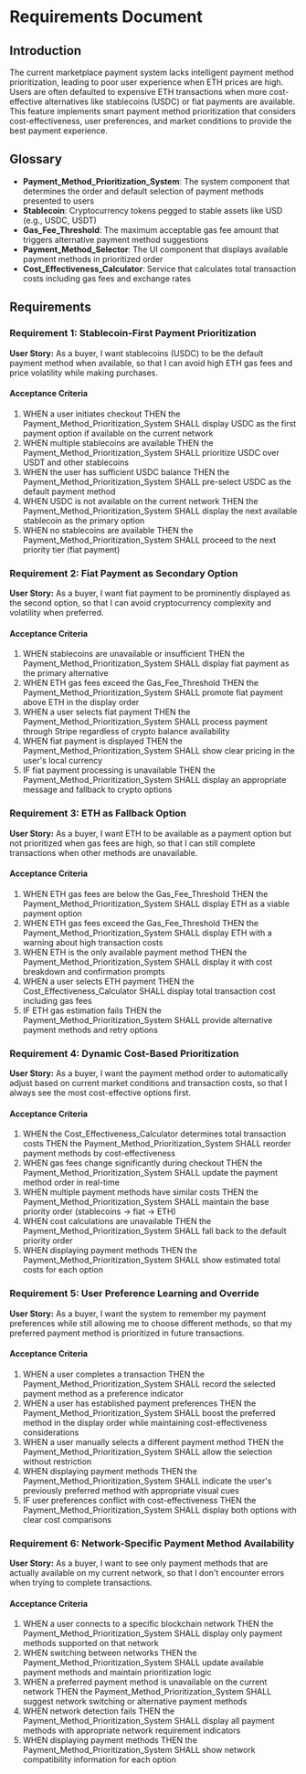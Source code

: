 # Requirements Document

## Introduction

The current marketplace payment system lacks intelligent payment method prioritization, leading to poor user experience when ETH prices are high. Users are often defaulted to expensive ETH transactions when more cost-effective alternatives like stablecoins (USDC) or fiat payments are available. This feature implements smart payment method prioritization that considers cost-effectiveness, user preferences, and market conditions to provide the best payment experience.

## Glossary

- **Payment_Method_Prioritization_System**: The system component that determines the order and default selection of payment methods presented to users
- **Stablecoin**: Cryptocurrency tokens pegged to stable assets like USD (e.g., USDC, USDT)
- **Gas_Fee_Threshold**: The maximum acceptable gas fee amount that triggers alternative payment method suggestions
- **Payment_Method_Selector**: The UI component that displays available payment methods in prioritized order
- **Cost_Effectiveness_Calculator**: Service that calculates total transaction costs including gas fees and exchange rates

## Requirements

### Requirement 1: Stablecoin-First Payment Prioritization

**User Story:** As a buyer, I want stablecoins (USDC) to be the default payment method when available, so that I can avoid high ETH gas fees and price volatility while making purchases.

#### Acceptance Criteria

1. WHEN a user initiates checkout THEN the Payment_Method_Prioritization_System SHALL display USDC as the first payment option if available on the current network
2. WHEN multiple stablecoins are available THEN the Payment_Method_Prioritization_System SHALL prioritize USDC over USDT and other stablecoins
3. WHEN the user has sufficient USDC balance THEN the Payment_Method_Prioritization_System SHALL pre-select USDC as the default payment method
4. WHEN USDC is not available on the current network THEN the Payment_Method_Prioritization_System SHALL display the next available stablecoin as the primary option
5. WHEN no stablecoins are available THEN the Payment_Method_Prioritization_System SHALL proceed to the next priority tier (fiat payment)

### Requirement 2: Fiat Payment as Secondary Option

**User Story:** As a buyer, I want fiat payment to be prominently displayed as the second option, so that I can avoid cryptocurrency complexity and volatility when preferred.

#### Acceptance Criteria

1. WHEN stablecoins are unavailable or insufficient THEN the Payment_Method_Prioritization_System SHALL display fiat payment as the primary alternative
2. WHEN ETH gas fees exceed the Gas_Fee_Threshold THEN the Payment_Method_Prioritization_System SHALL promote fiat payment above ETH in the display order
3. WHEN a user selects fiat payment THEN the Payment_Method_Prioritization_System SHALL process payment through Stripe regardless of crypto balance availability
4. WHEN fiat payment is displayed THEN the Payment_Method_Prioritization_System SHALL show clear pricing in the user's local currency
5. IF fiat payment processing is unavailable THEN the Payment_Method_Prioritization_System SHALL display an appropriate message and fallback to crypto options

### Requirement 3: ETH as Fallback Option

**User Story:** As a buyer, I want ETH to be available as a payment option but not prioritized when gas fees are high, so that I can still complete transactions when other methods are unavailable.

#### Acceptance Criteria

1. WHEN ETH gas fees are below the Gas_Fee_Threshold THEN the Payment_Method_Prioritization_System SHALL display ETH as a viable payment option
2. WHEN ETH gas fees exceed the Gas_Fee_Threshold THEN the Payment_Method_Prioritization_System SHALL display ETH with a warning about high transaction costs
3. WHEN ETH is the only available payment method THEN the Payment_Method_Prioritization_System SHALL display it with cost breakdown and confirmation prompts
4. WHEN a user selects ETH payment THEN the Cost_Effectiveness_Calculator SHALL display total transaction cost including gas fees
5. IF ETH gas estimation fails THEN the Payment_Method_Prioritization_System SHALL provide alternative payment methods and retry options

### Requirement 4: Dynamic Cost-Based Prioritization

**User Story:** As a buyer, I want the payment method order to automatically adjust based on current market conditions and transaction costs, so that I always see the most cost-effective options first.

#### Acceptance Criteria

1. WHEN the Cost_Effectiveness_Calculator determines total transaction costs THEN the Payment_Method_Prioritization_System SHALL reorder payment methods by cost-effectiveness
2. WHEN gas fees change significantly during checkout THEN the Payment_Method_Prioritization_System SHALL update the payment method order in real-time
3. WHEN multiple payment methods have similar costs THEN the Payment_Method_Prioritization_System SHALL maintain the base priority order (stablecoins → fiat → ETH)
4. WHEN cost calculations are unavailable THEN the Payment_Method_Prioritization_System SHALL fall back to the default priority order
5. WHEN displaying payment methods THEN the Payment_Method_Prioritization_System SHALL show estimated total costs for each option

### Requirement 5: User Preference Learning and Override

**User Story:** As a buyer, I want the system to remember my payment preferences while still allowing me to choose different methods, so that my preferred payment method is prioritized in future transactions.

#### Acceptance Criteria

1. WHEN a user completes a transaction THEN the Payment_Method_Prioritization_System SHALL record the selected payment method as a preference indicator
2. WHEN a user has established payment preferences THEN the Payment_Method_Prioritization_System SHALL boost the preferred method in the display order while maintaining cost-effectiveness considerations
3. WHEN a user manually selects a different payment method THEN the Payment_Method_Prioritization_System SHALL allow the selection without restriction
4. WHEN displaying payment methods THEN the Payment_Method_Prioritization_System SHALL indicate the user's previously preferred method with appropriate visual cues
5. IF user preferences conflict with cost-effectiveness THEN the Payment_Method_Prioritization_System SHALL display both options with clear cost comparisons

### Requirement 6: Network-Specific Payment Method Availability

**User Story:** As a buyer, I want to see only payment methods that are actually available on my current network, so that I don't encounter errors when trying to complete transactions.

#### Acceptance Criteria

1. WHEN a user connects to a specific blockchain network THEN the Payment_Method_Prioritization_System SHALL display only payment methods supported on that network
2. WHEN switching between networks THEN the Payment_Method_Prioritization_System SHALL update available payment methods and maintain prioritization logic
3. WHEN a preferred payment method is unavailable on the current network THEN the Payment_Method_Prioritization_System SHALL suggest network switching or alternative payment methods
4. WHEN network detection fails THEN the Payment_Method_Prioritization_System SHALL display all payment methods with appropriate network requirement indicators
5. WHEN displaying payment methods THEN the Payment_Method_Prioritization_System SHALL show network compatibility information for each option